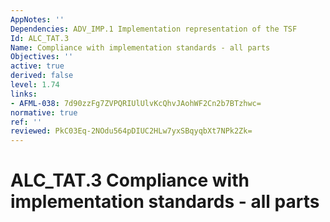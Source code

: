 ```yaml
---
AppNotes: ''
Dependencies: ADV_IMP.1 Implementation representation of the TSF
Id: ALC_TAT.3
Name: Compliance with implementation standards - all parts
Objectives: ''
active: true
derived: false
level: 1.74
links:
- AFML-038: 7d90zzFg7ZVPQRIUlUlvKcQhvJAohWF2Cn2b7BTzhwc=
normative: true
ref: ''
reviewed: PkC03Eq-2NOdu564pDIUC2HLw7yxSBqyqbXt7NPk2Zk=
---
```


# ALC_TAT.3 Compliance with implementation standards - all parts
